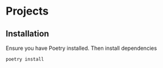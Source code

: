 # Projects

## Installation
Ensure you have Poetry installed. Then install dependencies 
```bash
poetry install
```